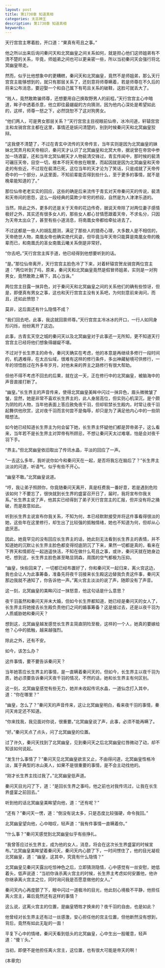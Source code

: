 ```yaml
---
layout: post
title: 第1738章 知道真相
categories: 太古神王
description: 第1738章 知道真相
keywords:
---
```


天行宫宫主寒着脸，开口道：“果真有苟且之事。”

他之所以出来后询问秦问天和北冥幽皇之间关系如何，就是担心他们这师姐弟有不清不楚的关系，毕竟，师姐弟之间也可以更亲密一些，所以当初秦问天会强行将北冥幽皇带走。

然而，似乎比他想象中的更糟糕，秦问天和北冥幽皇，竟然不是师姐弟，那么天行宫宫主能够想到的，就只有那层关系了，还刻意将师尊瞒着，若是师尊在不久后的将来公布消息，要迎娶一个和自己属下有苟且关系的破鞋，这脸可就丢大了。

“贱人，竟然敢欺骗师尊，还想要用自己换取野男人的前程。”天行宫宫主心中暗道，眸子中透着杀意，他立即往最龌龊的方向猜测，因为他内心深处是希望如此的，这样，师尊一怒之下，必然饶恕不了这对狗男女。

“他们两人，可是男女那层关系？”天行宫宫主目视眼前仙帝，冰冷问道，轩辕宫宫主和龙骑宫宫主都在这里，事情还是妖问清楚的，别到时候秦问天和北冥幽皇狡辩。

“这我便不清楚了，不过在青玄中流传的天帝传言，当年实则是因为北冥幽皇的妹妹北冥弄月和天帝相识，秦问天才认识了北冥幽皇和北冥大帝，据说曾在帝宫中参加一场酒宴，还和当年北冥仙朝天才人物裴清交锋过，青玄传闻中，那时候的裴清可碾压天帝，目空一切，根本不将天帝放在眼里，而起因就是因为北冥幽皇和天帝走的有些近，不过现在裴清已死，这位当年的天才沦为了笑话，只是成就了天帝传奇中的一个部分，从这里面，不知前辈能否得到些什么，至于更多的事情，就不是晚辈能知道的了。”

那位仙帝老老实实的回应，这些的确是后来流传于青玄对天帝秦问天的传说，裴清和天帝间的恩怨，这么一段经典的莫欺少年穷的桥段，自然是为人津津乐道的。

当然，除此之外，更多的还是关于天帝的花边传奇，据说天帝除了对两位妻子感情极好之外，其实还有很多女人的，那些女人都心甘情愿跟着天帝，不求名分，只因为天帝太出众了，甚至有些小道消息，将南凰女帝都给牵扯进去了。

不过这都是一些人的胡乱臆测，满足了那些人的猎奇心理，大多数人是不相信的，天帝绝世人物，南凰女帝也确实绝代风姿，但毕竟当年天帝只能算是南凰女帝的晚辈而已，和南凰氏的圣女南凰云曦关系倒是非常好。

“你去吧。”天行宫宫主挥手道，他已经得到他想要听到的话。

“是。”那位仙帝离开，天行宫宫主脸色冷了下来，对着轩辕宫贺龙骑宫两位宫主道：“两位听到了吗，原来，秦问天和北冥幽皇竟然是假冒师姐弟，实则是一对狗男女，竟然敢欺上瞒下，其心当诛。”

两位宫主目露一抹异色，对于秦问天和北冥幽皇之间的关系他们的确有些惊讶，但是，即便真有男女之事，这也和天行宫宫主没有关系吧，为何刻意前来询问，而且，还如此愤怒？

莫非，这后面还有什么隐情不成？

“我们回去吧，此事，我这就回禀师尊。”天行宫宫主冷冰冰的开口，一行人如同身形闪烁，纷纷离开了这边。

此事，古青玄天空之城的秦问天以及北冥幽皇对于此事还一无所知，更不知道天行宫宫主已经将他们想象得龌龊不堪。

不过对于长生界主的命令，秦问天确实在考虑，他的本意是再继续多修行一段时间的，机遇难得，在太古仙域，很难有这样的修行条件，多出神藏秘境可供修行，一年的领悟胜过在外多年岁月，对他未来的界主之路修行有很大帮助。

但他不得不考虑不回去的后果，就在这一天，正在修行中的北冥幽皇，被脑海中的声音直接打断了。

“幽皇。”长生界主的声音传来，使得北冥幽皇美眸中闪过一抹异色，眉头微微皱了皱，显然，她是非常不喜欢长生界主的，此人身居高位，但实则心机深沉，是个颇为阴险的人物，当年他表面上答应赦免夜千羽，但却软禁长生殿内，时常让夜千羽起舞供他欣赏，这对夜千羽而言何尝不是侮辱，却只是为了满足他内心中的一些阴暗想法。

如今她已经知道长生界主为何会留下她，长生界主怀疑他们都是羿帝弟子，这么看来，当年若不是长生界主对羿帝有所顾忌，不想让秦问天太过难堪，怕是会对夜千羽下手。

“界主。”但北冥幽皇依旧取出了传讯水晶，平淡的回应了一声。

“一去这么多年，我听说你如今和秦问天在一起，是否将我忘在脑后了？”长生界主淡淡的问道，听语气，似乎有些不开心。

“幽皇不敢。”北冥幽皇说道。

“哼，我让弟子照顾你，你竟随秦问天离开，真是枉费我一番好意，若是遇到危险该如何？不要忘了，很快就到长生界的盛宴召开日了，届时，我将宣布你我关系。”长生界主说了声，他其实已经得到了弟子天行宫宫主的汇报，但并没有将之捅破，而是故意如此。

听到长生界主说宣布你我关系，不知为何，本已经默默接受并将这件事看得很淡的她，这些年在这里修行，却生出了比较强的抵触情绪，她也不知道为何，但却从心底厌恶。

因此，她竟罕见的没有回应长生界主的话，她此刻无法看到长生界主的表情，并不知道她的沉默让长生界主脸色都变得彻底阴沉了下来，果然一切都是真的，看来在下界天和情郎在一起逍遥快活，不知在做什么苟且之事，或许，秦问天就在她身边吧，想到这，长生界主脸色甚至略显阴森，周围的空气都极为压抑。

“幽皇，快些回来了，一切都已经布置好了，你和秦问天一起归来，离火宫这边，我也会让人为此事筹备，准备先将夜千羽接来长生殿这边替我负责这件事，秦问天那边我就不通知了，你告诉他一声。”离火宫主淡淡的说了声，随即没有了声音。

这一刻，北冥幽皇的美眸闪过一抹怒意，他这句话是什么意思？

夜千羽虽然和秦问天并未大婚，但如今长生界都知道，她已经是秦问天的女人了，长生界主将她接去长生殿负责他们之间的婚事筹备？这是接过去，还是以夜千羽为人质威胁她和秦问天？

想到这，北冥幽皇越发感觉长生界主简直阴险至极，这样的一个人，她真的要嫁给他？心中的抵触，越来越强烈。

除此之外，还有不安。

如今，该怎么办？

这件事情，要不要告诉秦问天？

当年她答应长生界主的事情，是一直瞒着秦问天的，但如今，长生界主以夜千羽为质，她必须要告诉秦问天夜千羽的情况，不然的话，她和长生界主有何区别。

这一刻，北冥幽皇感觉有些无力，她并未收起传讯水晶，一道仙念打入其中，道：“你在哪里？”

“幽皇，怎么了？”秦问天的声音传来，这让北冥幽皇明白，看来夜千羽的事情，秦问天肯定还不知道。

“你来找我，我见面对你说，很重要。”北冥幽皇说了声，此事，必须不能再瞒了。

“好。”秦问天点了点头，问了北冥幽皇的位置。

过了许久，秦问天找到了北冥幽皇，见到秦问天之后北冥幽皇红唇微动了动，却不知该如何说起。

“发生什么事情了？”秦问天见北冥幽皇欲言又止，不由得问道，北冥幽皇性格冷淡，属于典型的冰山美人，如果不是很重要的事情，是不会主动找他的。

“刚才长生界主找过我了。”北冥幽皇低声道。

秦问天目光闪了下，道：“是回长生界之事吗，他之前也对我传讯过，让我在长生界盛宴之前回去。”

听到他的话北冥幽皇美眸望向他，道：“还有呢？”

“还有？”秦问天一愣，道：“倒没有说太多，只是态度比较强硬，命令我回。”

北冥幽皇望向他，心中暗叹，轻声道：“我有件事情一直瞒着你。”

“什么事？”秦问天感觉到北冥幽皇似乎有些挣扎。

“我曾答应过长生界主，成为他的女人，消息，将会在这次长生界盛宴的时候宣布。”北冥幽皇美眸望着秦问天，秦问天内心颤了下，一时间愣住了，他的目光凝视北冥幽皇，道：“幽皇，这其中，究竟有什么隐情？”

北冥幽皇见秦问天露出吃惊神色之后，立即猜测隐情，心中感觉有一丝安慰，她低着头，低声说道：“当初你诛杀离火宫主的时候，长生界主考虑如何安置他，他许你继承离火宫主之位，同时询问我是否愿意做他的女人。”

秦问天内心再度颤了下，眼中闪过一道极冷的目光，他此刻心境极不平静，他担任离火宫主，幕后竟然还有这样的事情？

这么说，这离火宫主的位置，是幽皇牺牲才换来的？夜千羽的自由，也是如此？

他曾经对长生界主还有过一丝感激，安心担任他的宫主位置，但他断然没有想到，背后，竟然有如此无耻的一面！

平复下心中的情绪，秦问天看到低头的北冥幽皇，心中生出一股暖意，轻声道：“傻丫头。”

当初，即便不是他担任离火宫主，这位置，也有很大可能是帝天的啊！



(本章完)
